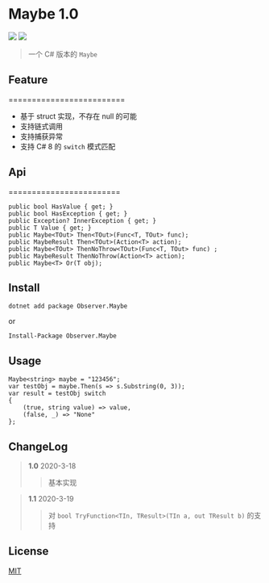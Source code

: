 # Maybe 1.0
<p align="left">
	<img src='https://img.shields.io/github/workflow/status/Obsoletes/Maybe/.NET Core'>
	<img src='https://img.shields.io/nuget/v/Observer.Maybe.svg'>
</p>

>一个 C# 版本的 `Maybe` 

## Feature 

========================= 

- 基于 struct 实现，不存在 null 的可能
- 支持链式调用
- 支持捕获异常
- 支持 C# 8 的 `switch` 模式匹配

## Api

========================

	public bool HasValue { get; }
	public bool HasException { get; }
	public Exception? InnerException { get; }
	public T Value { get; }
	public Maybe<TOut> Then<TOut>(Func<T, TOut> func);
	public MaybeResult Then<TOut>(Action<T> action);
	public Maybe<TOut> ThenNoThrow<TOut>(Func<T, TOut> func) ;
	public MaybeResult ThenNoThrow(Action<T> action);
	public Maybe<T> Or(T obj);

## Install

	dotnet add package Observer.Maybe 
	
or

	Install-Package Observer.Maybe

## Usage

	Maybe<string> maybe = "123456";
	var testObj = maybe.Then(s => s.Substring(0, 3));
	var result = testObj switch
	{
		(true, string value) => value,
		(false, _) => "None"
	};

## ChangeLog

>**1.0** 2020-3-18
>>基本实现

>**1.1** 2020-3-19
>>对 `bool TryFunction<TIn, TResult>(TIn a, out TResult b)` 的支持
## License

[MIT](LICENSE) 
